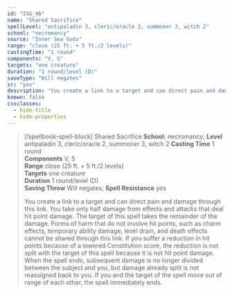 ```yaml
---
id: "ISG_46"
name: "Shared Sacrifice"
spellLevel: "antipaladin 3, cleric/oracle 2, summoner 3, witch 2"
school: "necromancy"
source: "Inner Sea Gods"
range: "close (25 ft. + 5 ft./2 levels)"
castingTime: "1 round"
components: "V, S"
targets: "one creature"
duration: "1 round/level (D)"
saveType: "Will negates"
sr: "yes"
description: "You create a link to a target and can direct pain and damage through this link. You take only half damage from effects and attacks that deal hit point damage.  The target of this spell takes the remainder of the damage.  Forms of harm that do not involve hit points, such as charm effects, temporary ability damage, level drain, and death effects cannot be shared through this link. If you suffer a reduction in hit points because of a lowered Constitution score, the reduction is not split with the target of this spell because it is not hit point damage. When the spell ends, subsequent damage is no longer divided between the subject and you, but damage already split is not reassigned back to you.  If you and the target of the spell move out of range of each other, the spell immediately ends."
known: false
cssclasses:
  - hide-title
  - hide-properties
---
```


> [!spellbook-spell-block] Shared Sacrifice
> **School:** necromancy; **Level** antipaladin 3, cleric/oracle 2, summoner 3, witch 2
> **Casting Time** 1 round  
> **Components** V, S  
> **Range** close (25 ft. + 5 ft./2 levels)  
> **Targets** one creature  
> **Duration** 1 round/level (D)  
> **Saving Throw** Will negates; **Spell Resistance** yes
> 
> You create a link to a target and can direct pain and damage through this link. You take only half damage from effects and attacks that deal hit point damage.  The target of this spell takes the remainder of the damage.  Forms of harm that do not involve hit points, such as charm effects, temporary ability damage, level drain, and death effects cannot be shared through this link. If you suffer a reduction in hit points because of a lowered Constitution score, the reduction is not split with the target of this spell because it is not hit point damage. When the spell ends, subsequent damage is no longer divided between the subject and you, but damage already split is not reassigned back to you.  If you and the target of the spell move out of range of each other, the spell immediately ends.